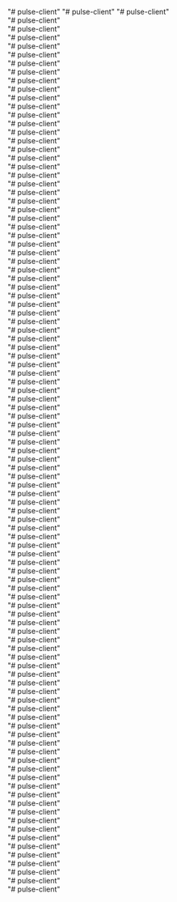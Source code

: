 "# pulse-client" 
"# pulse-client" 
"# pulse-client"  
"# pulse-client"  
"# pulse-client"  
"# pulse-client"  
"# pulse-client"  
"# pulse-client"  
"# pulse-client"  
"# pulse-client"  
"# pulse-client"  
"# pulse-client"  
"# pulse-client"  
"# pulse-client"  
"# pulse-client"  
"# pulse-client"  
"# pulse-client"  
"# pulse-client"  
"# pulse-client"  
"# pulse-client"  
"# pulse-client"  
"# pulse-client"  
"# pulse-client"  
"# pulse-client"  
"# pulse-client"  
"# pulse-client"  
"# pulse-client"  
"# pulse-client"  
"# pulse-client"  
"# pulse-client"  
"# pulse-client"  
"# pulse-client"  
"# pulse-client"  
"# pulse-client"  
"# pulse-client"  
"# pulse-client"  
"# pulse-client"  
"# pulse-client"  
"# pulse-client"  
"# pulse-client"  
"# pulse-client"  
"# pulse-client"  
"# pulse-client"  
"# pulse-client"  
"# pulse-client"  
"# pulse-client"  
"# pulse-client"  
"# pulse-client"  
"# pulse-client"  
"# pulse-client"  
"# pulse-client"  
"# pulse-client"  
"# pulse-client"  
"# pulse-client"  
"# pulse-client"  
"# pulse-client"  
"# pulse-client"  
"# pulse-client"  
"# pulse-client"  
"# pulse-client"  
"# pulse-client"  
"# pulse-client"  
"# pulse-client"  
"# pulse-client"  
"# pulse-client"  
"# pulse-client"  
"# pulse-client"  
"# pulse-client"  
"# pulse-client"  
"# pulse-client"  
"# pulse-client"  
"# pulse-client"  
"# pulse-client"  
"# pulse-client"  
"# pulse-client"  
"# pulse-client"  
"# pulse-client"  
"# pulse-client"  
"# pulse-client"  
"# pulse-client"  
"# pulse-client"  
"# pulse-client"  
"# pulse-client"  
"# pulse-client"  
"# pulse-client"  
"# pulse-client"  
"# pulse-client"  
"# pulse-client"  
"# pulse-client"  
"# pulse-client"  
"# pulse-client"  
"# pulse-client"  
"# pulse-client"  
"# pulse-client"  
"# pulse-client"  
"# pulse-client"  
"# pulse-client"  
"# pulse-client"  
"# pulse-client"  
"# pulse-client"  
"# pulse-client"  
"# pulse-client"  
"# pulse-client"  
"# pulse-client"  
"# pulse-client"  
